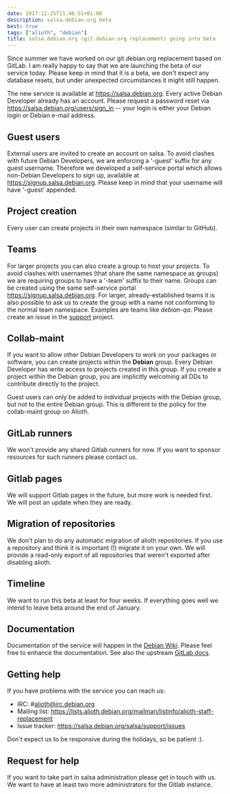 ```yaml
---
date: 2017-12-25T11:46:51+01:00
description: salsa.debian.org beta
best: true
tags: ["alioth", "debian"]
title: salsa.debian.org (git.debian.org replacement) going into beta
---
```


Since summer we have worked on our git.debian.org replacement based
on GitLab. I am really happy to say that we are launching the beta of our service
today. Please keep in mind that it is a beta, we don't expect any database
resets, but under unexpected circumstances it might still happen.

The new service is available at https://salsa.debian.org. Every active Debian
Developer already has an account. Please request a password reset via https://salsa.debian.org/users/sign_in
-- your login is either your Debian login or Debian e-mail address.

Guest users
-----------

External users are invited to create an account on salsa. To avoid clashes with
future Debian Developers, we are enforcing a '-guest' suffix for any guest username.
Therefore we developed a self-service portal which allows non-Debian Developers to sign up,
available at https://signup.salsa.debian.org.
Please keep in mind that your username will have '-guest' appended.

Project creation
----------------

Every user can create projects in their own namespace (similar to GitHub).

Teams
-----

For larger projects you can also create a group to host your projects.
To avoid clashes with usernames (that share the same namespace as groups) we are requiring
groups to have a '-team' suffix to their name.
Groups can be created using the same self-service portal https://signup.salsa.debian.org.
For larger, already-established teams it is also possible to ask us to create the group with a
name not conforming to the normal team namespace. Examples are teams like *debian-qa*.
Please create an issue in the [support](https://salsa.debian.org/salsa/support) project.

Collab-maint
------------

If you want to allow other Debian Developers to work on your packages or software, you can create projects within the
**Debian** group. Every Debian Developer has write access to projects created in this group.
If you create a project within the Debian group, you are implicitly welcoming all DDs to contribute directly to the project.

Guest users can only be added to individual projects with the Debian group, but not to the entire Debian group. This is different to the policy for the collab-maint group on Alioth.

GitLab runners
--------------

We won't provide any shared Gitlab runners for now. If you want to sponsor resources for such runners please contact us.


Gitlab pages
------------

We will support Gitlab pages in the future, but more work is needed first. We will post an update when they
are ready.

Migration of repositories
-------------------------

We don't plan to do any automatic migration of alioth repositories. If you use a repository and think it is important (!)
migrate it on your own. We will provide a read-only export of all repositories that weren't exported after disabling
alioth.

Timeline
--------

We want to run this beta at least for four weeks. If everything goes well we intend to leave beta around the end of January.

Documentation
-------------

Documentation of the service will happen in the [Debian Wiki](https://wiki.debian.org/Salsa/Doc). Please feel free to enhance the documentation.
See also the upstream [GitLab docs](https://docs.gitlab.com/ee/README.html).

Getting help
------------

If you have problems with the service you can reach us:

- IRC: #alioth@irc.debian.org
- Mailing list: https://lists.alioth.debian.org/mailman/listinfo/alioth-staff-replacement
- Issue tracker: https://salsa.debian.org/salsa/support/issues

Don't expect us to be responsive during the holidays, so be patient :).


Request for help
----------------

If you want to take part in salsa administration please get in touch with us. We want to have at least two more administrators
for the Gitlab instance.

